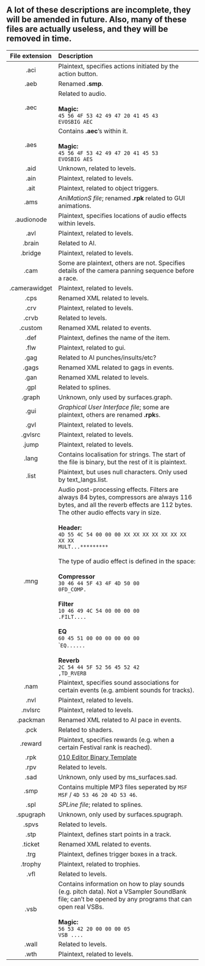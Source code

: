 ## A lot of these descriptions are incomplete, they will be amended in future. Also, many of these files are actually useless, and they will be removed in time.

| File extension | Description
|:-:|:-
| .aci | Plaintext, specifies actions initiated by the action button.
| .aeb | Renamed **.smp**.
| .aec | Related to audio.<br><br>**Magic:**<br>`45 56 4F 53 42 49 47 20 41 45 43`<br>`EVOSBIG AEC`
| .aes | Contains **.aec**’s within it.<br><br>**Magic:**<br>`45 56 4F 53 42 49 47 20 41 45 53`<br>`EVOSBIG AES`
| .aid | Unknown, related to levels.
| .ain | Plaintext, related to levels.
| .ait | Plaintext, related to object triggers.
| .ams | *AniMationS file*; renamed **.rpk** related to GUI animations.
| .audionode | Plaintext, specifies locations of audio effects within levels.
| .avl | Plaintext, related to levels.
| .brain | Related to AI.
| .bridge | Plaintext, related to levels.
| .cam | Some are plaintext, others are not. Specifies details of the camera panning sequence before a race.
| .camerawidget | Plaintext, related to levels.
| .cps | Renamed XML related to levels.
| .crv | Plaintext, related to levels.
| .crvb | Related to levels.
| .custom | Renamed XML related to events.
| .def | Plaintext, defines the name of the item.
| .flw | Plaintext, related to gui.
| .gag | Related to AI punches/insults/etc?
| .gags | Renamed XML related to gags in events.
| .gan | Renamed XML related to levels.
| .gpl | Related to splines.
| .graph | Unknown, only used by surfaces.graph.
| .gui | *Graphical User Interface file*; some are plaintext, others are renamed **.rpk**s.
| .gvl | Plaintext, related to levels.
| .gvlsrc | Plaintext, related to levels.
| .jump | Plaintext, related to levels.
| .lang | Contains localisation for strings. The start of the file is binary, but the rest of it is plaintext.
| .list | Plaintext, but uses null characters. Only used by text_langs.list.
| .mng | Audio post-processing effects. Filters are always 84 bytes, compressors are always 116 bytes, and all the reverb effects are 112 bytes. The other audio effects vary in size.<br><br>**Header:**<br>`4D 55 4C 54 00 00 00 XX XX XX XX XX XX XX XX XX`<br>`MULT...*********`<br><br>The type of audio effect is defined in the space:<br><br>**Compressor**<br>`30 46 44 5F 43 4F 4D 50 00`<br>`0FD_COMP.`<br><br>**Filter**<br>`10 46 49 4C 54 00 00 00 00`<br>`.FILT....`<br><br>**EQ**<br>`60 45 51 00 00 00 00 00 00`<br>\``EQ......`<br><br>**Reverb**<br>`2C 54 44 5F 52 56 45 52 42`<br>`,TD_RVERB`
| .nam | Plaintext, specifies sound associations for certain events (e.g. ambient sounds for tracks).
| .nvl | Plaintext, related to levels.
| .nvlsrc | Plaintext, related to levels.
| .packman | Renamed XML related to AI pace in events.
| .pck | Related to shaders.
| .reward | Plaintext, specifies rewards (e.g. when a certain Festival rank is reached).
| .rpk | [010 Editor Binary Template](https://github.com/Nenkai/010GameTemplates/blob/main/Evolution%20Studios/RPK_ResourcePack.bt)
| .rpv | Related to levels.
| .sad | Unknown, only used by ms_surfaces.sad.
| .smp | Contains multiple MP3 files seperated by `MSF MSF` / `4D 53 46 20 4D 53 46`.
| .spl | *SPLine file*; related to splines.
| .spugraph | Unknown, only used by surfaces.spugraph.
| .spvs | Related to levels.
| .stp | Plaintext, defines start points in a track.
| .ticket | Renamed XML related to events.
| .trg | Plaintext, defines trigger boxes in a track.
| .trophy | Plaintext, related to trophies.
| .vfl | Related to levels.
| .vsb | Contains information on how to play sounds (e.g. pitch data). Not a VSampler SoundBank file; can’t be opened by any programs that can open real VSBs.<br><br>**Magic:**<br>`56 53 42 20 00 00 00 05`<br>`VSB ....`
| .wall | Related to levels.
| .wth | Plaintext, related to levels.
